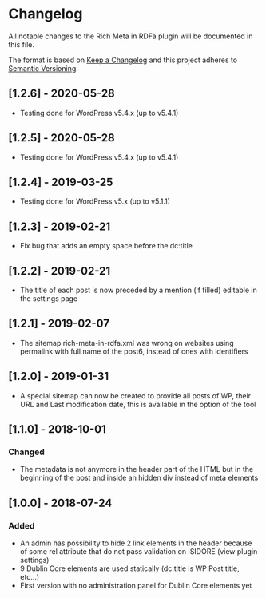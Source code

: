 # Changelog
All notable changes to the Rich Meta in RDFa plugin will be documented in this file.

The format is based on [Keep a Changelog](http://keepachangelog.com/en/1.0.0/)
and this project adheres to [Semantic Versioning](http://semver.org/spec/v2.0.0.html).

## [1.2.6] - 2020-05-28
- Testing done for WordPress v5.4.x (up to v5.4.1)

## [1.2.5] - 2020-05-28
- Testing done for WordPress v5.4.x (up to v5.4.1)

## [1.2.4] - 2019-03-25
- Testing done for WordPress v5.x (up to v5.1.1)

## [1.2.3] - 2019-02-21
- Fix bug that adds an empty space before the dc:title

## [1.2.2] - 2019-02-21
- The title of each post is now preceded by a mention (if filled) editable in the settings page

## [1.2.1] - 2019-02-07
- The sitemap rich-meta-in-rdfa.xml was wrong on websites using permalink with full name of the post6, instead of ones 
with identifiers

## [1.2.0] - 2019-01-31
- A special sitemap can now be created to provide all posts of WP, their URL and Last modification date, this is
available in the option of the tool

## [1.1.0] - 2018-10-01
### Changed
- The metadata is not anymore in the header part of the HTML but in the beginning of the post and inside an hidden 
div instead of meta elements

## [1.0.0] - 2018-07-24
### Added
- An admin has possibility to hide 2 link elements in the header because of some rel attribute that do not pass 
validation on ISIDORE (view plugin settings) 
- 9 Dublin Core elements are used statically (dc:title is WP Post title, etc...)
- First version with no administration panel for Dublin Core elements yet
